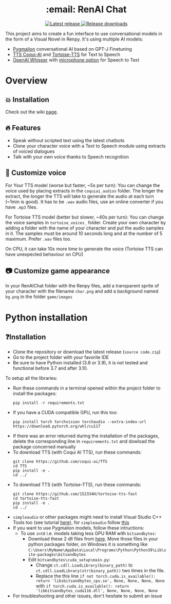 <h1 align="center"> :email: RenAI Chat </h1>

<p align="center">
  <a href="https://github.com/Rubiksman78/RenAI-Chat/releases/latest">
    <img alt="Latest release" src="https://img.shields.io/github/v/release/Rubiksman78/RenAI-Chat">
  </a>
   <a href="https://github.com/Rubiksman78/RenAI-Chat/releases">
    <img alt="Release downloads" src="https://img.shields.io/github/downloads/Rubiksman78/RenAI-Chat/total">
  </a>
</p>

This project aims to create a fun interface to use conversational models in the form of a Visual Novel in Renpy.
It's using multiple AI models:
- [Pygmalion](https://huggingface.co/PygmalionAI) conversational AI based on GPT-J Finetuning
- [TTS Coqui-AI](https://github.com/coqui-ai/TTS) and [Tortoise-TTS](https://github.com/152334H/tortoise-tts-fast) for Text to Speech
- [OpenAI Whisper](https://github.com/openai/whisper) with [microphone option](https://github.com/mallorbc/whisper_mic) for Speech to Text

# Overview

## :boom: Installation

Check out the wiki [page](https://github.com/Rubiksman78/RenAI-Chat/wiki).

## :fire: Features

- Speak without scripted text using the latest chatbots
- Clone your character voice with a Text to Speech module using extracts of voiced dialogues
- Talk with your own voice thanks to Speech recognition

## :microphone: Customize voice

For Your TTS model (worse but faster, ~5s per turn):
You can change the voice used by placing extracts in the `coquiai_audios` folder. The longer the extract, the longer the TTS will take to generate the audio at each turn (~1min is good). It has to be `.wav` audio files, use an online converter if you have `.mp3` files.

For Tortoise TTS model (better but slower, ~40s per turn): You can change the voice samples in `tortoise_voices_` folder. Create your own character by adding a folder with the name of your character and put the audio samples in it. The samples must be around 10 seconds long and at the number of 5 maximum. Prefer `.wav` files too.

On CPU, it can take 10x more time to generate the voice (Tortoise TTS can have unexpected behaviour on CPU)

## :camera: Customize game appearance

In your RenAIChat folder with the Renpy files, add a transparent sprite of your character with the filename `char.png` and add a background named `bg.png` in the folder `game/images`

# Python installation

## ❓Installation

- Clone the repository or download the latest release (`source code.zip`)
- Go to the project folder with your favorite IDE
- Be sure to have Python installed (3.8 or 3.9), it is not tested and functional before 3.7 and after 3.10.

To setup all the libraries:
- Run these commands in a terminal opened within the project folder to install the packages:
    ```
    pip install -r requirements.txt
    ```
- If you have a CUDA compatible GPU, run this too:
    ```
    pip install torch torchvision torchaudio --extra-index-url https://download.pytorch.org/whl/cu117
    ```
- If there was an error returned during the installation of the packages, delete the corresponding line in `requirements.txt` and dowload the package concerned manually
- To download TTS (with Coqui AI TTS), run these commands:
    ```
    git clone https://github.com/coqui-ai/TTS
    cd TTS
    pip install -e .
    cd ../
    ```
- To download TTS (with Tortoise-TTS), run these commands:
    ```
    git clone https://github.com/152334H/tortoise-tts-fast
    cd tortoise-tts-fast
    pip install -e .
    cd ../
    ```
- `simpleaudio` or other packages might need to install Visual Studio C++ Tools too (see tutorial [here](https://stackoverflow.com/questions/64261546/how-to-solve-error-microsoft-visual-c-14-0-or-greater-is-required-when-inst)), for `simpleaudio` follow [this](https://stackoverflow.com/questions/67312738/error-command-errored-out-with-exit-status-1-python-when-installing-simple)
- If you want to use Pygmalion models, follow these intructions:
  - To use `int8` i.e. models taking less GPU RAM with `bitsandbytes`:
     - Download these 2 dll files from [here](https://github.com/DeXtmL/bitsandbytes-win-prebuilt). Move those files in your python packages folder, on Windows it is something like `C:\Users\MyName\AppData\Local\Programs\Python\Python39\Lib\site-packages\bitsandbytes`
     - Edit `bitsandbytes\cuda_setup\main.py`: 
       - Change `ct.cdll.LoadLibrary(binary_path)` to `ct.cdll.LoadLibrary(str(binary_path))` two times in the file.
       - Replace the this line ```if not torch.cuda.is_available(): return 'libsbitsandbytes_cpu.so', None, None, None, None``` with ```if torch.cuda.is_available(): return 'libbitsandbytes_cuda116.dll', None, None, None, None```
- For troubleshooting and other issues, don't hesitate to submit an issue
